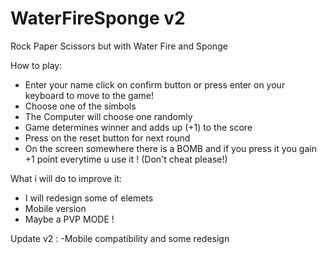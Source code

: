 # WaterFireSponge v2
Rock Paper Scissors but with Water Fire and Sponge 

How to play:
- Enter your name click on confirm button or press enter on your keyboard to move to the game! 
- Choose one of the simbols
- The Computer will choose one randomly
- Game determines winner and adds up (+1) to the score 
- Press on the reset button for next round
- On the screen somewhere there is a BOMB and if you press it you gain +1 point everytime u use it ! (Don't cheat please!)


What i will do to improve it:
- I will redesign some of elemets
- Mobile version
- Maybe a PVP MODE !


Update v2 : -Mobile compatibility and some redesign 
